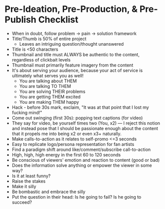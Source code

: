 # Pre-Ideation, Pre-Production, & Pre-Publish Checklist

* When in doubt, follow problem -> pain -> solution framework
* Title/Thumb is 50% of entire project
  * Leaves an intriguing question/thought unanswered
* Title is <50 characters
* Thumbnail and title must ALWAYS be authentic to the content, regardless of clickbait levels
* Thumbnail must primarily feature imagery from the content
* It's about serving your audience, because your act of service is ultimately what serves you as well!
  * You are talking about THEM
  * You are talking TO THEM
  * You are solving THEIR problems
  * You are getting THEM excited
  * You are making THEM happy
* Hack - before 30s mark, exclaim, "It was at that point that I lost my fucking mind!"
* Come out swinging (first 30s): popping text captions (for video)
* They say for video, be yourself times two (You, x2) — I reject this notion and instead pose that I should be passionate enough about the content that it propels me into being x2 or even x3+ naturally.
* Make calls-to-action as it relates to self-promo <=3 seconds
* Easy to replicate logo/persona representation for fan artists
* Find a paradigm shift around like/comment/subscribe call-to-action
* High, high, high energy in the first 60 to 120 seconds
* Be conscious of viewers' emotion and reaction to content (good or bad)
* Does the information solve anything or empower the viewer in some way?
* Is it at least funny?
* Raise the stakes
* Make it silly
* Be bombastic and embrace the silly
* Put the question in their head: Is he going to fail? Is he going to succeed?
